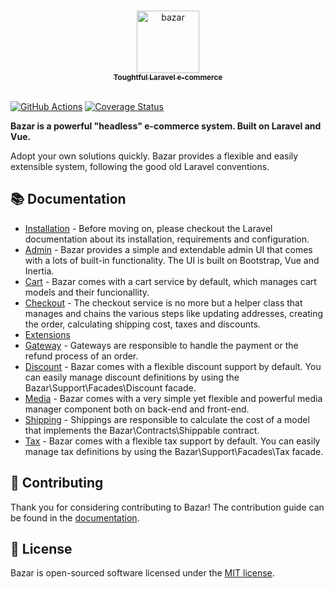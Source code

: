<p align="center">
  <a href="https://bazar.conedevelopment.com/">
    <br />
    <img src="https://pineco.de/wp-content/uploads/bazar/bazar-logo.svg" alt="bazar" width="100"/>
    <br />
    <sub><strong>Toughtful Laravel e-commerce</strong></sub>
    <br />
    <br />
  </a>
</p>

[![GitHub Actions](https://github.com/conedevelopment/bazar/workflows/tests/badge.svg)](https://github.com/conedevelopment/bazar/actions?query=workflow%3Atests)
[![Coverage Status](https://coveralls.io/repos/github/conedevelopment/bazar/badge.svg?branch=master)](https://coveralls.io/github/conedevelopment/bazar?branch=master)


**Bazar is a powerful "headless" e-commerce system. Built on Laravel and Vue.**

Adopt your own solutions quickly. Bazar provides a flexible and easily extensible system, following the good old Laravel conventions.


## 📚 Documentation

- [Installation](https://bazar.conedevelopment.com/docs/installation) - Before moving on, please checkout the Laravel documentation about its installation, requirements and configuration.
- [Admin](https://bazar.conedevelopment.com/docs/admin) - Bazar provides a simple and extendable admin UI that comes with a lots of built-in functionality. The UI is built on Bootstrap, Vue and Inertia.
- [Cart](https://bazar.conedevelopment.com/docs/cart) - Bazar comes with a cart service by default, which manages cart models and their funcionallity.
- [Checkout](https://bazar.conedevelopment.com/docs/checkout) - The checkout service is no more but a helper class that manages and chains the various steps like updating addresses, creating the order, calculating shipping cost, taxes and discounts.
- [Extensions](https://bazar.conedevelopment.com/docs/extensions)
- [Gateway](https://bazar.conedevelopment.com/docs/gateway) - Gateways are responsible to handle the payment or the refund process of an order.
- [Discount](https://bazar.conedevelopment.com/docs/discount) - Bazar comes with a flexible discount support by default. You can easily manage discount definitions by using the Bazar\Support\Facades\Discount facade.
- [Media](https://bazar.conedevelopment.com/docs/discount) - Bazar comes with a very simple yet flexible and powerful media manager component both on back-end and front-end.
- [Shipping](https://bazar.conedevelopment.com/docs/shipping) - Shippings are responsible to calculate the cost of a model that implements the Bazar\Contracts\Shippable contract.
- [Tax](https://bazar.conedevelopment.com/docs/tax) - Bazar comes with a flexible tax support by default. You can easily manage tax definitions by using the Bazar\Support\Facades\Tax facade.

## 🤝 Contributing

Thank you for considering contributing to Bazar! The contribution guide can be found in the [documentation](https://bazar.conedevelopment.com/docs/contribution).


## 📝 License

Bazar is open-sourced software licensed under the [MIT license](LICENSE.md).
